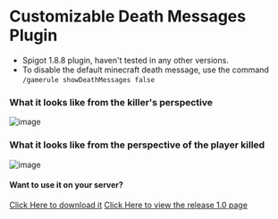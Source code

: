 # Customizable Death Messages Plugin
- Spigot 1.8.8 plugin, haven't tested in any other versions.
- To disable the default minecraft death message, use the command `/gamerule showDeathMessages false`

### What it looks like from the killer's perspective
![image](https://user-images.githubusercontent.com/69511006/189534597-f818857b-23c5-48ef-9c73-66c4fe458240.png)
### What it looks like from the perspective of the player killed
![image](https://user-images.githubusercontent.com/69511006/189534656-61fba40c-bb9a-4673-ac52-4603da438394.png)

#### Want to use it on your server?
[Click Here to download it](https://github.com/mallusrgreatv2/deathMessagesExample/releases/download/v1.0/DeathMessage.jar)
[Click Here to view the release 1.0 page](https://github.com/mallusrgreatv2/deathMessagesExample/releases/tag/v1.0)
